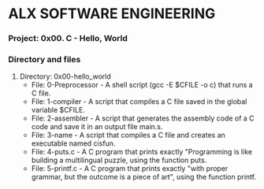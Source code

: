 # ALX SOFTWARE ENGINEERING

### Project: 0x00. C - Hello, World

### Directory and files
1. Directory: 0x00-hello_world
   - File: 0-Preprocessor - A shell script (gcc -E $CFILE -o c) that runs a C file.
   - File: 1-compiler - A script that compiles a C file saved in the global variable $CFILE.
   - File: 2-assembler - A script that generates the assembly code of a C code and save it in an output file main.s.
   - File: 3-name - A script that compiles a C file and creates an executable named cisfun.
   - File: 4-puts.c - A C program that prints exactly "Programming is like building a multilingual puzzle, using the function puts.
   - File: 5-printf.c - A C program that prints exactly "with proper grammar, but the outcome is a piece of art", using the function printf.
   